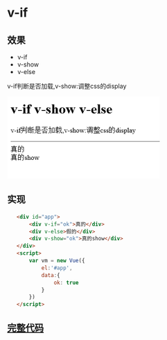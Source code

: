 # v-if

## 效果

* v-if  
* v-show 
* v-else 

 v-if判断是否加载,v-show:调整css的display

 ![](./assets/2018-08-04-16-26-03.png)

 
 ## 实现
 ```html
    <div id="app">
        <div v-if="ok">真的</div>
        <div v-else>假的</div>
        <div v-show="ok">真的show</div>
    </div>
    <script>
        var vm = new Vue({
            el:'#app',
            data:{
                ok: true
            }
        })    
    </script>
 ```
 
 ## [完整代码](v-if.html)
